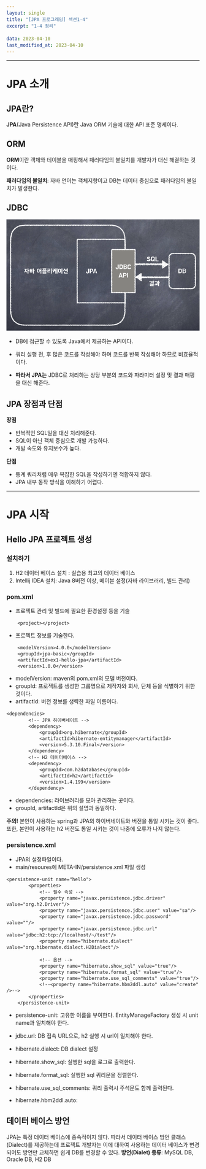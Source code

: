 ```yaml
---
layout: single
title: "[JPA 프로그래밍] 섹션1-4"
excerpt: "1-4 정리"

data: 2023-04-10
last_modified_at: 2023-04-10
---
```


---

# JPA 소개

## JPA란?

**JPA**(Java Persistence API)란 Java ORM 기술에 대한 API 표준 명세이다.

## ORM

**ORM**이란 객체와 테이블을 매핑해서 패러다임의 불일치를 개발자가 대신 해결하는 것이다.

**패러다임의 불일치**: 자바 언어는 객체지향이고 DB는 데이터 중심으로 패러다임의 불일치가 발생한다.

## JDBC

![img1](../img/img1.png)

- DB에 접근할 수 있도록 Java에서 제공하는 API이다.
- 쿼리 실행 전, 후 많은 코드를 작성해야 하며 코드를 반복 작성해야 하므로 비효율적이다.

- **따라서 JPA는** JDBC로 처리하는 상당 부분의 코드와 파라미터 설정 및 결과 매핑을 대신 해준다.

## JPA 장점과 단점

**장점**

- 반복적인 SQL일을 대신 처리해준다.
- SQL이 아닌 객체 중심으로 개발 가능하다.
- 개발 속도와 유지보수가 높다.

**단점**

- 통계 쿼리처럼 매우 복잡한 SQL을 작성하기엔 적합하지 않다.
- JPA 내부 동작 방식을 이해하기 어렵다.

---

# JPA 시작

## Hello JPA 프로젝트 생성

### 설치하기

1. H2 데이터 베이스 설치 : 실습용 최고의 데이터 베이스
2. Intellij IDEA 설치: Java 8버전 이상, 메이븐 설정(자바 라이브러리, 빌드 관리)

### pom.xml

- 프로젝트 관리 및 빌드에 필요한 환경설정 등을 기술

```
    <project></project>
```

- 프로젝트 정보를 기술한다.

```
    <modelVersion>4.0.0</modelVersion>
    <groupId>jpa-basic</groupId>
    <artifactId>ex1-hello-jpa</artifactId>
    <version>1.0.0</version>
```

- modelVersion: maven의 pom.xml의 모델 버전이다.
- groupId: 프로젝트를 생성한 그룹명으로 제작자와 회사, 단체 등을 식별하기 위한 것이다.
- artifactId: 버전 정보를 생략한 파일 이름이다.

```
<dependencies>
        <!-- JPA 하이버네이트 -->
        <dependency>
            <groupId>org.hibernate</groupId>
            <artifactId>hibernate-entitymanager</artifactId>
            <version>5.3.10.Final</version>
        </dependency>
        <!-- H2 데이터베이스 -->
        <dependency>
            <groupId>com.h2database</groupId>
            <artifactId>h2</artifactId>
            <version>1.4.199</version>
        </dependency>
```

- dependencies: 라이브러리를 모아 관리하는 곳이다.
- groupId, artifactId은 위의 설명과 동일하다.

**주의!**
본인이 사용하는 spring과 JPA의 하이버네이트와 버전을 통일 시키는 것이 좋다.
또한, 본인이 사용하는 h2 버전도 통일 시키는 것이 나중에 오류가 나지 않는다.

### persistence.xml

- JPA의 설정파일이다.
- main/resoures에 META-IN/persistence.xml 파일 생성

```
<persistence-unit name="hello">
        <properties>
            <!-- 필수 속성 -->
            <property name="javax.persistence.jdbc.driver" value="org.h2.Driver"/>
            <property name="javax.persistence.jdbc.user" value="sa"/>
            <property name="javax.persistence.jdbc.password" value=""/>
            <property name="javax.persistence.jdbc.url" value="jdbc:h2:tcp://localhost/~/test"/>
            <property name="hibernate.dialect" value="org.hibernate.dialect.H2Dialect"/>

            <!-- 옵션 -->
            <property name="hibernate.show_sql" value="true"/>
            <property name="hibernate.format_sql" value="true"/>
            <property name="hibernate.use_sql_comments" value="true"/>
            <!--<property name="hibernate.hbm2ddl.auto" value="create" />-->
        </properties>
    </persistence-unit>
```

- persistence-unit: 고유한 이름을 부여한다. EntityManageFactory 생성 시 unit name과 일치해야 한다.
- jdbc.url: DB 접속 URL으로, h2 실행 시 url이 일치해야 한다.
- hibernate.dialect: DB dialect 설정

- hibernate.show_sql: 실행한 sql을 로그로 출력한다.
- hibernate.format_sql: 실행한 sql 쿼리문을 정렬한다.
- hibernate.use_sql_comments: 쿼리 출력시 주석문도 함께 출력된다.
- hibernate.hbm2ddl.auto:

## 데이터 베이스 방언

JPA는 특정 데이터 베이스에 종속적이지 않다.
따라서 데이터 베이스 방언 클래스(Dialect)를 제공하는데 프로젝트 개발자는 이에 대하여 사용하는 데이터 베이스가 변경되어도 방언만 교체하면 쉽게 DB를 변경할 수 있다.
**방언(Dialet) 종류**: MySQL DB, Oracle DB, H2 DB
